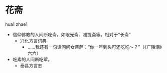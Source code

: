 



# 花斋
hua1 zhae1
+ 信仰佛教的人间断吃斋，如眼光斋、准提斋等。相对于“长斋”
  * 兴化方言词典
    - ……我还有一句话问问女菩萨：“你一年到头可还吃吃～？”（《广陵潮》六六）
+ 吃素的人间断吃荤。
  * 泰县方言志
